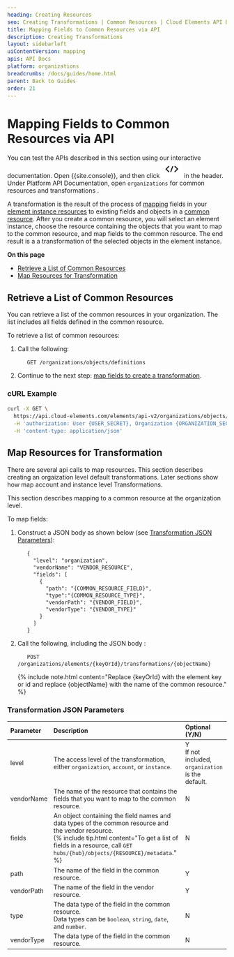 ```yaml
---
heading: Creating Resources
seo: Creating Transformations | Common Resources | Cloud Elements API Docs
title: Mapping Fields to Common Resources via API
description: Creating Transformations
layout: sidebarleft
uiContentVersion: mapping
apis: API Docs
platform: organizations
breadcrumbs: /docs/guides/home.html
parent: Back to Guides
order: 21
---
```


# Mapping Fields to Common Resources via API

You can test the APIs described in this section using our interactive documentation. Open {{site.console}}, and then click <img src="img/btn-Code.png" alt="Custom JS" class="inlineImage"> in the header. Under Platform API Documentation, open `organizations` for common resources and transformations .

A transformation is the result of the process of <a href="#" data-toggle="tooltip" data-original-title="{{site.data.glossary.map}}">mapping</a> fields in your <a href="#" data-toggle="tooltip" data-original-title="{{site.data.glossary.element-instance-resource}}">element instance resources</a> to existing fields and objects in a
  <a href="#" data-toggle="tooltip" data-original-title="{{site.data.glossary.common_resource}}">common resource</a>. After you create a common resource, you will select an element instance, choose the resource containing the objects that you want to map to the common resource, and map fields to the common resource. The end result is a a transformation of the selected objects in the element instance.


__On this page__

* [Retrieve a List of Common Resources](#retrieve-a-list-of-common-resources)
* [Map Resources for Transformation](#map-resources-for-transformation)


## Retrieve a List of Common Resources

You can retrieve a list of the common resources in your organization. The list includes all fields defined in the common resource.

To retrieve a list of common resources:

1. Call the following:

          GET /organizations/objects/definitions


1. Continue to the next step: [map fields to create a transformation](#map-resources-for-transformation).

### cURL Example

```bash
curl -X GET \
  https://api.cloud-elements.com/elements/api-v2/organizations/objects/definitions \
  -H 'authorization: User {USER_SECRET}, Organization {ORGANIZATION_SECRET}' \
  -H 'content-type: application/json'
```

## Map Resources for Transformation

There are several api calls to map resources. This section describes creating an orgaization level default transformations. Later sections show how map account and instance level Transformations.

This section describes mapping to a common resource at the organization level.

To map fields:

1. Construct a JSON body as shown below (see [Transformation JSON Parameters](#transformation-json-parameters)):

          {
            "level": "organization",
            "vendorName": "VENDOR_RESOURCE",
            "fields": [
              {
                "path": "{COMMON_RESOURCE_FIELD}",
                "type":"{COMMON_RESOURCE_TYPE}",
                "vendorPath": "{VENDOR_FIELD}",
                "vendorType": "{VENDOR_TYPE}"
              }
            ]
          }

1. Call the following, including the JSON body :

          POST /organizations/elements/{keyOrId}/transformations/{objectName}

      {% include note.html content="Replace {keyOrId} with the element key or id and replace {objectName} with the name of the common resource." %}

### Transformation JSON Parameters

| Parameter | Description   |  Optional (Y/N) |
| :------------- | :------------- |:------------- |
| level |  The access level of the transformation, either `organization`, `account`, or `instance`.  | Y </br>If not included, `organization` is the default. |
| vendorName | The name of the resource that contains the fields that you want to map to the common resource. | N |
| fields |  An object containing the field names and data types of the common resource and the vendor resource. </br>{% include tip.html content="To get a list of fields in a resource, call `GET hubs/{hub}/objects/{RESOURCE}/metadata`." %} | N |
|  path | The name of the field in the common resource. | Y |
| vendorPath | The name of the field in the vendor resource. | Y |
| type | The data type of the field in the common resource. </br>Data types can be `boolean`, `string`, `date`, and `number`. | N |
| vendorType | The data type of the field in the common resource. | N |
